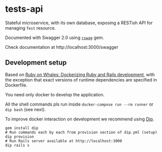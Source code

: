 # tests-api

Stateful microservice, with its own database, exposing a RESTish API for managing `Test` resource.

Documented with Swagger 2.0 using [`rswag`](https://github.com/rswag/rswag) gem.

Check documentation at http://localhost:3000/swagger

## Development setup

Based on [Ruby on Whales: Dockerizing Ruby and Rails development](https://evilmartians.com/chronicles/ruby-on-whales-docker-for-ruby-rails-development), with the exception that exact versions of runtime dependencies are specified in Dockerfile.

You need only docker to develop the application.

All the shell commands pls run inside `docker-compose run --rm runner` or `dip bash` (see next).

To improve docker interaction on development we recommend using [Dip](https://github.com/bibendi/dip#dip).

```console
gem install dip
# Run commands each by each from provision section of dip.yml (setup)
dip provision
# Run Rails server available at http://localhost:3000
dip rails s
```
